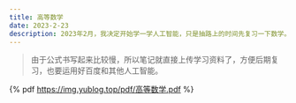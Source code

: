 ```yaml
---
title: 高等数学
date: 2023-2-23
description: 2023年2月，我决定开始学一学人工智能，只是抽路上的时间先复习一下数学。
---
```


> 由于公式书写起来比较慢，所以笔记就直接上传学习资料了，方便后期复习，也要运用好百度和其他人工智能。

{% pdf https://img.yublog.top/pdf/高等数学.pdf %}
